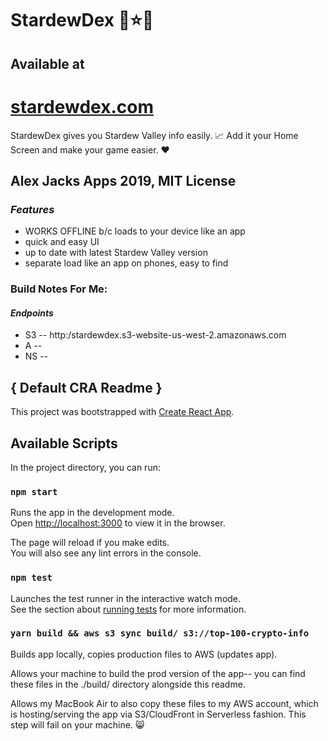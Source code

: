 # StardewDex :melon::star::card_index:

## Available at
# [stardewdex.com](https://stardewdex.com)

StardewDex gives you Stardew Valley info easily. :chart_with_upwards_trend:
Add it your Home Screen and make your game easier. :heart:

## Alex Jacks Apps 2019, MIT License

### _Features_

- WORKS OFFLINE b/c loads to your device like an app
- quick and easy UI
- up to date with latest Stardew Valley version
- separate load like an app on phones, easy to find

### Build Notes For Me:
#### _Endpoints_
- S3
-- http:/stardewdex.s3-website-us-west-2.amazonaws.com
- A 
-- 
- NS
-- 




## { Default CRA Readme }

This project was bootstrapped with [Create React App](https://github.com/facebook/create-react-app).

## Available Scripts

In the project directory, you can run:

### `npm start`

Runs the app in the development mode.<br>
Open [http://localhost:3000](http://localhost:3000) to view it in the browser.

The page will reload if you make edits.<br>
You will also see any lint errors in the console.

### `npm test`

Launches the test runner in the interactive watch mode.<br>
See the section about [running tests](https://facebook.github.io/create-react-app/docs/running-tests) for more information.

### `yarn build && aws s3 sync build/ s3://top-100-crypto-info`

Builds app locally, copies production files to AWS (updates app).

Allows your machine to build the prod version of the app-- you can find these files in the ./build/ directory alongside this readme.

Allows my MacBook Air to also copy these files to my AWS account, which is hosting/serving the app via S3/CloudFront in Serverless fashion. This step will fail on your machine. :smile_cat:

